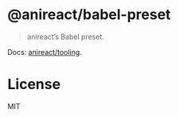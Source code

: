# @anireact/babel-preset

> anireact’s Babel preset.

Docs: [anireact/tooling].

# License

MIT

[anireact/tooling]: https://github.com/anireact/tooling/blob/master/README.md
